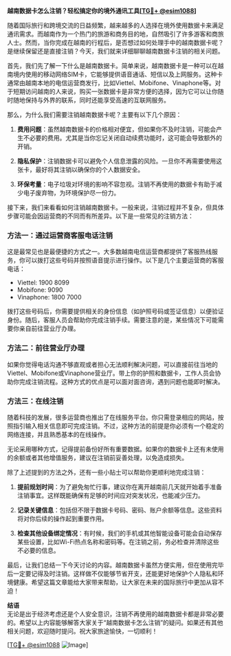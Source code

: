 **越南数据卡怎么注销？轻松搞定你的境外通讯工具[[TG💪+ @esim1088](https://t.me/s/esim1088)]**

随着国际旅行和跨境交流的日益频繁，越来越多的人选择在境外使用数据卡来满足通讯需求。而越南作为一个热门的旅游和商务目的地，自然吸引了许多游客和商旅人士。然而，当你完成在越南的行程后，是否想过如何处理手中的越南数据卡呢？是继续保留还是直接注销？今天，我们就来详细聊聊越南数据卡注销的相关问题。

首先，我们先了解一下什么是越南数据卡。简单来说，越南数据卡是一种可以在越南境内使用的移动网络SIM卡，它能够提供语音通话、短信以及上网服务。这种卡通常由越南本地的电信运营商发行，比如Viettel、Mobifone、Vinaphone等。对于短期访问越南的人来说，购买一张数据卡是非常方便的选择，因为它可以让你随时随地保持与外界的联系，同时还能享受高速的互联网服务。

那么，为什么我们需要注销越南数据卡呢？主要有以下几个原因：

1. **费用问题**：虽然越南数据卡的价格相对便宜，但如果你不及时注销，可能会产生不必要的费用。尤其是当你忘记关闭自动续费功能时，这可能会导致额外的开销。
   
2. **隐私保护**：注销数据卡可以避免个人信息泄露的风险。一旦你不再需要使用这张卡，最好将其注销以确保你的个人数据安全。

3. **环保考量**：电子垃圾对环境的影响不容忽视。注销不再使用的数据卡有助于减少电子废弃物，为环境保护尽一份力。

接下来，我们来看看如何注销越南数据卡。一般来说，注销过程并不复杂，但具体步骤可能会因运营商的不同而有所差异。以下是一些常见的注销方法：

### 方法一：通过运营商客服电话注销

这是最常见也是最便捷的方式之一。大多数越南电信运营商都提供了客服热线服务，你可以拨打这些号码并按照语音提示进行操作。以下是几个主要运营商的客服电话：

- Viettel: 1900 8099
- Mobifone: 9090
- Vinaphone: 1800 7000

拨打这些号码后，你需要提供相关的身份信息（如护照号码或签证信息）以便验证身份。随后，客服人员会帮助你完成注销手续。需要注意的是，某些情况下可能需要你亲自前往营业厅办理。

### 方法二：前往营业厅办理

如果你觉得电话沟通不够直观或者担心无法顺利解决问题，可以直接前往当地的Viettel、Mobifone或Vinaphone营业厅。带上你的护照和数据卡，工作人员会协助你完成注销流程。这种方式的优点是可以面对面咨询，遇到问题也能即时解决。

### 方法三：在线注销

随着科技的发展，很多运营商也推出了在线服务平台。你只需登录相应的网站，按照指引输入相关信息即可完成注销。不过，这种方法的前提是你必须有一个稳定的网络连接，并且熟悉基本的在线操作。

无论采用哪种方式，记得提前备份好所有重要数据。如果你的数据卡上还有未使用的余额或者其他增值服务，建议在注销前妥善处理，以免造成损失。

除了上述提到的方法之外，还有一些小贴士可以帮助你更顺利地完成注销：

1. **提前规划时间**：为了避免匆忙行事，建议你在离开越南前几天就开始着手准备注销事宜。这样既能确保有足够的时间应对突发状况，也能减少压力。

2. **记录关键信息**：包括但不限于数据卡号码、密码、账户余额等信息。这些资料将对你后续的操作起到重要作用。

3. **检查其他设备绑定情况**：有时候，我们的手机或其他智能设备可能会自动保存某些设置，比如Wi-Fi热点名称和密码等。在注销之前，务必检查并清除这些不必要的信息。

最后，让我们总结一下今天讨论的内容。越南数据卡虽然方便实用，但在使用完毕后一定要记得及时注销。这样做不仅能够节省开支，还能更好地保护个人隐私和环境健康。希望这篇文章能给大家带来帮助，让大家在未来的国际旅行中更加从容不迫！

**结语**  
无论是出于经济考虑还是个人安全意识，注销不再使用的越南数据卡都是非常必要的。希望以上内容能够解答大家关于“越南数据卡怎么注销”的疑问。如果还有其他相关问题，欢迎随时提问。祝大家旅途愉快，一切顺利！

[[TG💪+ @esim1088](https://t.me/s/esim1088) ![Image](https://i.postimg.cc/4NQfJmqS/Snipaste-2025-05-13-00-14-12.png)]